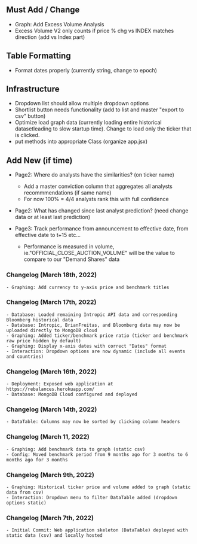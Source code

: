 ## Must Add / Change 
- Graph: Add Excess Volume Analysis
- Excess Volume V2 only counts if price % chg vs INDEX matches direction (add vs Index part)

## Table Formatting
- Format dates properly (currently string, change to epoch)

## Infrastructure
- Dropdown list should allow multiple dropdown options
- Shortlist button needs functionality (add to list and master "export to csv" button) 
- Optimize load graph data (currently loading entire historical datasetleading to slow startup time). Change to load only the ticker that is clicked. 
- put methods into appropriate Class (organize app.jsx)


## Add New (if time)
- Page2: Where do analysts have the similarities? (on ticker name) 
    - Add a master conviction column that aggregates all analysts recommmendations (if same name)
    - For now 100% = 4/4 analysts rank this with full confidence
    
    
- Page2: What has changed since last analyst prediction? (need change data or at least last prediction)
- Page3: Track performance from announcement to effective date, from effective date to t+15 etc...
    - Performance is measured in volume, ie."OFFICIAL_CLOSE_AUCTION_VOLUME" will be the value to compare to our "Demand Shares" data


### Changelog (March 18th, 2022)
    - Graphing: Add currency to y-axis price and benchmark titles 

### Changelog (March 17th, 2022)
    - Database: Loaded remaining Intropic API data and corresponding Bloomberg historical data 
    - Database: Intropic, BrianFreitas, and Bloomberg data may now be uploaded directly to MongoDB cloud
    - Graphing: Added ticker/benchmark price ratio (ticker and benchmark raw price hidden by default)
    - Graphing: Display x-axis dates with correct "Dates" format
    - Interaction: Dropdown options are now dynamic (include all events and countries)
    
### Changelog (March 16th, 2022)
    - Deployment: Exposed web application at https://rebalances.herokuapp.com/ 
    - Database: MongoDB Cloud configured and deployed

### Changelog (March 14th, 2022) 
    - DataTable: Columns may now be sorted by clicking column headers 

### Changelog (March 11, 2022)
    - Graphing: Add benchmark data to graph (static csv)
    - Config: Moved benchmark period from 9 months ago for 3 months to 6 months ago for 3 months 

### Changelog (March 9th, 2022)
    - Graphing: Historical ticker price and volume added to graph (static data from csv)
    - Interaction: Dropdown menu to filter DataTable added (dropdown options static)

### Changelog (March 7th, 2022)
    - Initial Commit: Web application skeleton (DataTable) deployed with static data (csv) and locally hosted